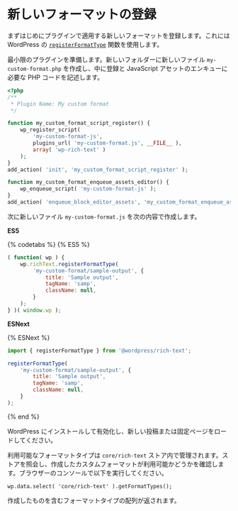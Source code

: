 <!-- 
# Register a New Format
 -->
# 新しいフォーマットの登録

<!-- 
The first thing you're going to do in this tutorial is to register the new format that the plugin intends to apply. WordPress has the [`registerFormatType`](/packages/rich-text/README.md#registerFormatType) function to do so.

Let's prepare a minimal plugin to make this work. Create a new folder and a file named `my-custom-format.php` within it containing the necessary PHP code to register and enqueue the JavaScript assets:
 -->

まずはじめにプラグインで適用する新しいフォーマットを登録します。これには WordPress の [`registerFormatType`](https://developer.wordpress.org/block-editor/packages/packages-rich-text/#registerFormatType) 関数を使用します。

最小限のプラグインを準備します。新しいフォルダーに新しいファイル `my-custom-format.php` を作成し、中に登録と JavaScript アセットのエンキューに必要な PHP コードを記述します。

```php
<?php
/**
 * Plugin Name: My custom format
 */

function my_custom_format_script_register() {
	wp_register_script(
		'my-custom-format-js',
		plugins_url( 'my-custom-format.js', __FILE__ ),
		array( 'wp-rich-text' )
	);
}
add_action( 'init', 'my_custom_format_script_register' );

function my_custom_format_enqueue_assets_editor() {
	wp_enqueue_script( 'my-custom-format-js' );
}
add_action( 'enqueue_block_editor_assets', 'my_custom_format_enqueue_assets_editor' );
```
<!-- 
Then add a new file named `my-custom-format.js` with the following contents:
 -->
次に新しいファイル `my-custom-format.js` を次の内容で作成します。

**ES5**

{% codetabs %}
{% ES5 %}
```js
( function( wp ) {
	wp.richText.registerFormatType(
		'my-custom-format/sample-output', {
			title: 'Sample output',
			tagName: 'samp',
			className: null,
		}
	);
} )( window.wp );
```

**ESNext**

{% ESNext %}
```js
import { registerFormatType } from '@wordpress/rich-text';

registerFormatType(
	'my-custom-format/sample-output', {
		title: 'Sample output',
		tagName: 'samp',
		className: null,
	}
);
```
{% end %}

<!-- 
Make that plugin available in your WordPress setup and activate it. Then, load a new page/post.

The list of available format types is maintained in the `core/rich-text` store. You can query the store to check that your custom format is now available. To do so, run this code in your browser's console:

	wp.data.select( 'core/rich-text' ).getFormatTypes();

It'll return an array containing the format types, including your own.
 -->
WordPress にインストールして有効化し、新しい投稿または固定ページをロードしてください。

利用可能なフォーマットタイプは `core/rich-text` ストア内で管理されます。ストアを照会し、作成したカスタムフォーマットが利用可能かどうかを確認します。ブラウザーのコンソールで以下を実行してください。

	wp.data.select( 'core/rich-text' ).getFormatTypes();

作成したものを含むフォーマットタイプの配列が返されます。
